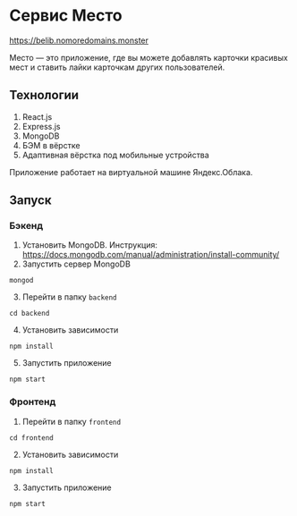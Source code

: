 # Сервис Место
https://belib.nomoredomains.monster

Место — это приложение, где вы можете добавлять карточки красивых мест и ставить лайки карточкам других пользователей.

## Технологии
1. React.js
1. Express.js
1. MongoDB
1. БЭМ в вёрстке
1. Адаптивная вёрстка под мобильные устройства

Приложение работает на виртуальной машине Яндекс.Облака. 

## Запуск
### Бэкенд
1. Установить MongoDB. Инструкция: https://docs.mongodb.com/manual/administration/install-community/
2. Запустить сервер MongoDB
```
mongod
```
3. Перейти в папку `backend`
```
cd backend
```
4. Установить зависимости
```
npm install
```
5. Запустить приложение
```
npm start
```

### Фронтенд
1. Перейти в папку `frontend`
```
cd frontend
```
2. Установить зависимости
```
npm install
```
3. Запустить приложение
```
npm start
```
